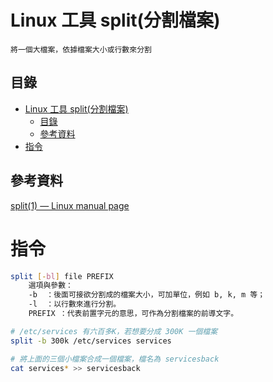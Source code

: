 # Linux 工具 split(分割檔案)

```
將一個大檔案，依據檔案大小或行數來分割
```

## 目錄

- [Linux 工具 split(分割檔案)](#linux-工具-split分割檔案)
	- [目錄](#目錄)
	- [參考資料](#參考資料)
- [指令](#指令)

## 參考資料

[split(1) — Linux manual page](https://man7.org/linux/man-pages/man1/split.1.html)

# 指令

```bash
split [-bl] file PREFIX
	選項與參數：
	-b  ：後面可接欲分割成的檔案大小，可加單位，例如 b, k, m 等；
	-l  ：以行數來進行分割。
	PREFIX ：代表前置字元的意思，可作為分割檔案的前導文字。

# /etc/services 有六百多K，若想要分成 300K 一個檔案
split -b 300k /etc/services services

# 將上面的三個小檔案合成一個檔案，檔名為 servicesback
cat services* >> servicesback
```
